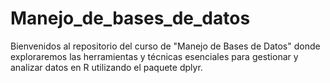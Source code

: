 # Manejo_de_bases_de_datos
Bienvenidos al repositorio del curso de "Manejo de Bases de Datos" donde exploraremos las herramientas y técnicas esenciales para gestionar y analizar datos en R utilizando el paquete dplyr.
